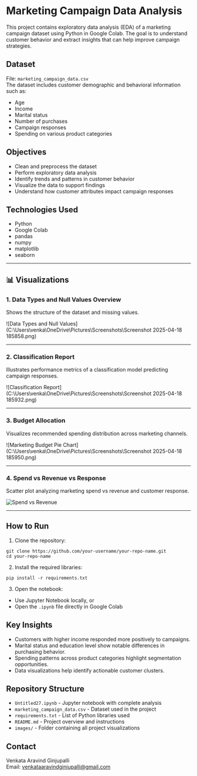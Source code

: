 # Marketing Campaign Data Analysis

This project contains exploratory data analysis (EDA) of a marketing campaign dataset using Python in Google Colab. The goal is to understand customer behavior and extract insights that can help improve campaign strategies.

## Dataset

File: `marketing_campaign_data.csv`  
The dataset includes customer demographic and behavioral information such as:
- Age
- Income
- Marital status
- Number of purchases
- Campaign responses
- Spending on various product categories

## Objectives

- Clean and preprocess the dataset
- Perform exploratory data analysis
- Identify trends and patterns in customer behavior
- Visualize the data to support findings
- Understand how customer attributes impact campaign responses

## Technologies Used

- Python
- Google Colab
- pandas
- numpy
- matplotlib
- seaborn

---

## 📊 Visualizations

### 1. Data Types and Null Values Overview
Shows the structure of the dataset and missing values.

![Data Types and Null Values](C:\Users\venka\OneDrive\Pictures\Screenshots\Screenshot 2025-04-18 185858.png)

---

### 2. Classification Report
Illustrates performance metrics of a classification model predicting campaign responses.

![Classification Report](C:\Users\venka\OneDrive\Pictures\Screenshots\Screenshot 2025-04-18 185932.png)

---

### 3. Budget Allocation
Visualizes recommended spending distribution across marketing channels.

![Marketing Budget Pie Chart](C:\Users\venka\OneDrive\Pictures\Screenshots\Screenshot 2025-04-18 185950.png)

---

### 4. Spend vs Revenue vs Response
Scatter plot analyzing marketing spend vs revenue and customer response.

![Spend vs Revenue]("C:\Users\venka\Downloads\download.png")

---

## How to Run

1. Clone the repository:
```
git clone https://github.com/your-username/your-repo-name.git
cd your-repo-name
```

2. Install the required libraries:
```
pip install -r requirements.txt
```

3. Open the notebook:
- Use Jupyter Notebook locally, or
- Open the `.ipynb` file directly in Google Colab

## Key Insights

- Customers with higher income responded more positively to campaigns.
- Marital status and education level show notable differences in purchasing behavior.
- Spending patterns across product categories highlight segmentation opportunities.
- Data visualizations help identify actionable customer clusters.

## Repository Structure

- `Untitled27.ipynb` - Jupyter notebook with complete analysis
- `marketing_campaign_data.csv` - Dataset used in the project
- `requirements.txt` - List of Python libraries used
- `README.md` - Project overview and instructions
- `images/` - Folder containing all project visualizations

## Contact

Venkata Aravind Ginjupalli  
Email: venkataaravindginjupalli@gmail.com

